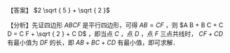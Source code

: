 【答案】 $2 \sqrt { 5 } + \sqrt { 2 }$

【分析】先证四边形 $A B C F$ 是平行四边形，可得 $A B = C F$ ，则 $A B + B C + C D = C F + \sqrt { 2 } + C D$ ，即当点 $C$ ，点 $D$ ，点 $F$ 三点共线时， $C F + C D$ 有最小值为 $D F$ 的长，即 $A B + B C + C D$ 有最小值，即可求解．
